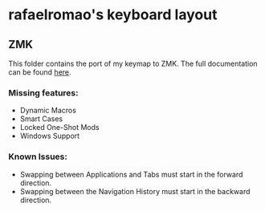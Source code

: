 # rafaelromao's keyboard layout

## ZMK

This folder contains the port of my keymap to ZMK.
The full documentation can be found [here](https://github.com/rafaelromao/keyboards). 

### Missing features:
- Dynamic Macros
- Smart Cases
- Locked One-Shot Mods
- Windows Support

### Known Issues:
- Swapping between Applications and Tabs must start in the forward direction.
- Swapping between the Navigation History must start in the backward direction.